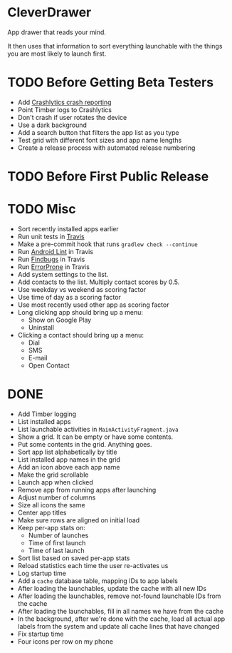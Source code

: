 # CleverDrawer

App drawer that reads your mind.

It then uses that information to sort everything launchable with
the things you are most likely to launch first.

# TODO Before Getting Beta Testers
* Add [Crashlytics crash reporting](https://fabric.io/kits/android/crashlytics/install)
* Point Timber logs to Crashlytics
* Don't crash if user rotates the device
* Use a dark background
* Add a search button that filters the app list as you type
* Test grid with different font sizes and app name lengths
* Create a release process with automated release numbering

# TODO Before First Public Release

# TODO Misc
* Sort recently installed apps earlier
* Run unit tests in [Travis](https://travis-ci.org/)
* Make a pre-commit hook that runs `gradlew check --continue`
* Run [Android Lint](http://tools.android.com/tips/lint-checks) in Travis
* Run [Findbugs](https://docs.gradle.org/current/userguide/findbugs_plugin.html) in Travis
* Run [ErrorProne](https://github.com/google/error-prone/blob/master/examples/gradle/build.gradle) in Travis
* Add system settings to the list.
* Add contacts to the list. Multiply contact scores by 0.5.
* Use weekday vs weekend as scoring factor
* Use time of day as a scoring factor
* Use most recently used other app as scoring factor
* Long clicking app should bring up a menu:
  * Show on Google Play
  * Uninstall
* Clicking a contact should bring up a menu:
  * Dial
  * SMS
  * E-mail
  * Open Contact

# DONE
* Add Timber logging
* List installed apps
* List launchable activities in `MainActivityFragment.java`
* Show a grid. It can be empty or have some contents.
* Put some contents in the grid. Anything goes.
* Sort app list alphabetically by title
* List installed app names in the grid
* Add an icon above each app name
* Make the grid scrollable
* Launch app when clicked
* Remove app from running apps after launching
* Adjust number of columns
* Size all icons the same
* Center app titles
* Make sure rows are aligned on initial load
* Keep per-app stats on:
  * Number of launches
  * Time of first launch
  * Time of last launch
* Sort list based on saved per-app stats
* Reload statistics each time the user re-activates us
* Log startup time
* Add a `cache` database table, mapping IDs to app labels
* After loading the launchables, update the cache with all new IDs
* After loading the launchables, remove not-found launchable IDs from
the cache
* After loading the launchables, fill in all names we have from the
cache
* In the background, after we're done with the cache, load all actual
app labels from the system and update all cache lines that have changed
* Fix startup time
* Four icons per row on my phone
